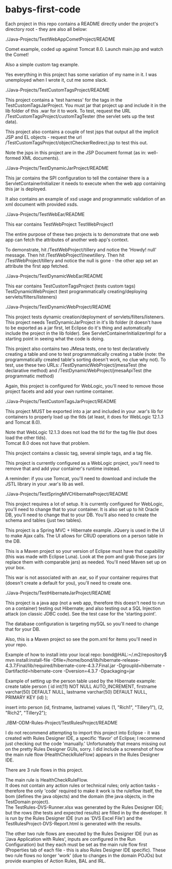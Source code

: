 # babys-first-code

Each project in this repo contains a README directly under the project's directory root - they are also all below:  

./Java-Projects/TestWebAppCometProject/README

Comet example, coded up against Tomcat 8.0.  Launch main.jsp and watch the Comet!

Also a simple custom tag example.

Yes everything in this project has some variation of my name in it.  I was unemployed when I wrote it,
cut me some slack.

./Java-Projects/TestCustomTagsProject/README

This project contains a 'test harness' for the tags in the TestCustomTagsJarProject.  You must jar that project up and 
include it in the lib folder of this .war for it to work.  To test, request the URL /TestCustomTagsProject/customTagTester (the 
servlet sets up the test data).

This project also contains a couple of test jsps that output all the implicit JSP and EL objects - request the url
/TestCustomTagsProject/objectCheckerRedirect.jsp to test this out.

Note the jsps in this project are in the JSP Document format (as in: well-formed XML documents).  

./Java-Projects/TestDynamicJarProject/README

This jar contains the SPI configuration to tell the container there is a ServletContainerInitializer it needs to execute when 
the web app containing this jar is deployed.

It also contains an example of xsd usage and programmatic validation of an xml document with provided xsds.

./Java-Projects/TestWebEar/README

This ear contains 
	TestWebProject
	TestWebProject1

The entire purpose of these two projects is to demonstrate that one web app can fetch the attributes of another web app's context.

To demonstrate, hit /TestWebProject/tillery and notice the 'Howdy! null' message. 
Then hit /TestWebProject1/newtillery. 
Then hit /TestWebProject/tillery and notice the null is gone - the other app set an attribute the first app fetched.

./Java-Projects/TestDynamicWebEar/README

This ear contains
TestCustomTagsProject (tests custom tags)
TestDynamicWebProject (test programmatically creating/deploying servlets/filters/listeners)

./Java-Projects/TestDynamicWebProject/README

This project tests dynamic creation/deployment of servlets/filters/listeners.
This project needs TestDynamicJarProject in it's lib folder (it doesn't have to be exported as a jar first, let 
Eclipse do it's thing and automatically include the project in the lib folder).
See ServletContainerInitializerImpl for a starting point in seeing what the code is doing.

This project also contains two JMesa tests, one to test declaratively creating a table and one to test programmatically
creating a table (note: the programmatically created table's sorting doesn't work, no clue why not).
To test, use these two URLs: 
	/TestDynamicWebProject/jmesaTest (the declarative method) and 
	/TestDynamicWebProject/jmesaApiTest (the programmatic method)
	
Again, this project is configured for WebLogic, you'll need to remove those project facets and add your own runtime container.

./Java-Projects/TestCustomTagsJarProject/README

This project MUST be exported into a jar and included in your .war's lib for containers to properly load up the tlds 
(at least, it does for WebLogic 12.1.3 and Tomcat 8.0).

Note that WebLogic 12.1.3 does not load the tld for the tag file (but does load the other tlds).  
Tomcat 8.0 does not have that problem.

This project contains a classic tag, several simple tags, and a tag file.

This project is currently configured as a WebLogic project, you'll need to remove that and add your container's 
runtime instead.

A reminder: if you use Tomcat, you'll need to download and include the JSTL library in your .war's lib as well.

./Java-Projects/TestSpringMVCHibernateProject/README

This project requires a lot of setup.
It is currently configured for WebLogic, you'll need to change that to your container.
It is also set up to hit Oracle DB, you'll need to change that to your DB.  You'll also need to create the schema and tables (just two tables).

This project is a Spring MVC + Hibernate example.  JQuery is used in the UI to make Ajax calls.  The UI allows for CRUD operations 
on a person table in the DB.

This is a Maven project so your version of Eclipse must have that capability (this was made with Eclipse Luna).  Look at the pom and grab those
jars (or replace them with comparable jars) as needed.  You'll need Maven set up on your box.

This war is not associated with an .ear, so if your container requires that (doesn't create a default for you), you'll need to create one.

./Java-Projects/TestHibernateJarProject/README

This project is a java app (not a web app, therefore this doesn't need to run on a container) testing out
Hibernate; and also testing out a SQL Injection attack (on classic JDBC code).
See the test case for the 'starting point'.

The database configuration is targeting mySQL so you'll need to change that for your DB.

Also, this is a Maven project so see the pom.xml for items you'll need in your repo.

Example of how to install into your local repo:
bond@HAL:~/.m2/repository$ mvn install:install-file -Dfile=/home/bond/lib/hibernate-release-4.3.7.Final/lib/required/hibernate-core-4.3.7.Final.jar -DgroupId=hibernate -DartifactId=hibernate-core -Dversion=4.3.7 -Dpackaging=jar


Example of setting up the person table used by the Hibernate example:
create table person (
id int(11) NOT NULL AUTO_INCREMENT,
firstname varchar(50) DEFAULT NULL,
lastname varchar(50) DEFAULT NULL,
PRIMARY KEY (id)
);

insert into person (id, firstname, lastname) values (1, "Rich1", "Tillery1"), (2, "Rich2", "Tillery2");


./IBM-ODM-Rules-Project/TestRulesProject/README


I do not recommend attempting to import this project into Eclipse - it was created with Rules Designer IDE, a specific 
'flavor' of Eclipse; I recommend just checking out the code 'manually.'  Unfortunately that means missing out on the pretty
Rules Designer GUIs, sorry.  I did include a screenshot of how the main rule flow (HealthCheckRuleFlow) appears in the Rules 
Designer IDE.

There are 3 rule flows in this project.  

The main rule is HealthCheckRuleFlow.  
It does not contain any action rules or technical rules; only action tasks - therefore
the only 'code' required to make it work is the ruleflow itself, the bom (defines the java objects) and the domain (the java objects, in
the TestDomain project).  
The TestRules-DVS-Runner.xlsx was generated by the Rules Designer IDE; but the rows (the tests and expected results) are filled in
by the developer.  It is run by the Rules Designer IDE (run as 'DVS Excel File') and the TestRulesProject-DVS-Report.html 
is generated with the results.

The other two rule flows are executed by the Rules Designer IDE (run as 'Java Application with Rules', inputs are configured in the
Run Configuration) but they each must be set as the main rule flow first (Properties tab of each file - this is also Rules Designer IDE
specific).
These two rule flows no longer 'work' (due to changes in the domain POJOs) but provide examples of Action Rules, BAL and IRL.

